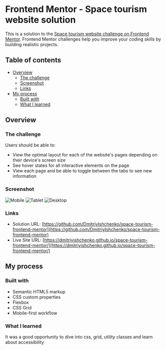 # Frontend Mentor - Space tourism website solution

This is a solution to the [Space tourism website challenge on Frontend Mentor](https://www.frontendmentor.io/challenges/space-tourism-multipage-website-gRWj1URZ3). Frontend Mentor challenges help you improve your coding skills by building realistic projects. 

## Table of contents

- [Overview](#overview)
  - [The challenge](#the-challenge)
  - [Screenshot](#screenshot)
  - [Links](#links)
- [My process](#my-process)
  - [Built with](#built-with)
  - [What I learned](#what-i-learned)

## Overview

### The challenge

Users should be able to:

- View the optimal layout for each of the website's pages depending on their device's screen size
- See hover states for all interactive elements on the page
- View each page and be able to toggle between the tabs to see new information

### Screenshot

![Mobile](https://i.imgur.com/sYvOIww.png)
![Tablet](https://i.imgur.com/av0FWoq.png)
![Desktop](https://i.imgur.com/sYvOIww.png)

### Links

- Solution URL: [https://github.com/DmitriyIshchenko/space-tourism-frontend-mentor](https://github.com/DmitriyIshchenko/space-tourism-frontend-mentor)
- Live Site URL: [https://dmitriyishchenko.github.io/space-tourism-frontend-mentor/](https://dmitriyishchenko.github.io/space-tourism-frontend-mentor/)

## My process

### Built with

- Semantic HTML5 markup
- CSS custom properties
- Flexbox
- CSS Grid
- Mobile-first workflow

### What I learned

It was a good opportunity to dive into css, grid, utility classes and learn about accessibility


